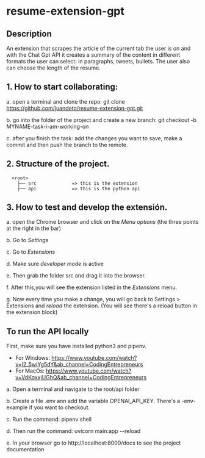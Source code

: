 # resume-extension-gpt

## Description

An extension that scrapes the article of the current tab the user is on and with the Chat Gpt API it creates a summary of the content in different formats the user can select: in paragraphs, tweets, bullets. The user also can choose the length of the resume.


## 1. How to start collaborating:
     
a. open a terminal and clone the repo: git clone https://github.com/juandeto/resume-extension-gpt.git
     
b. go into the folder of the project and create a new branch: git checkout -b MYNAME-task-i-am-working-on
     
c. after you finish the task: add the changes you want to save, make a commit and then push the branch to the remote.
     
     
## 2. Structure of the project.
 
      <root>
        ├── src             => this is the extension
        ├── api             => this is the python api
        
   
## 3. How to test and develop the extensión.
  
a. open the Chrome browser and click on the *Menu options* (the three points at the right in the bar)
      
b. Go to *Settings*
      
c. Go to *Extensions*
      
d. Make sure *developer mode* is active
      
e. Then grab the folder src and drag it into the browser.
      
f. After this,you will see the extension listed in the *Extensions* menu.
      
g. Now every time you make a change, you will go back to Settings > Extensions and *reload* the extension. (You will see there's a reload button in the extension block)

## To run the API locally

First, make sure you have installed python3 and pipenv. 
  - For Windows: https://www.youtube.com/watch?v=l2_5wiYg5dY&ab_channel=CodingEntrepreneurs
  - For MacOs: https://www.youtube.com/watch?v=VdKqxxjUGhQ&ab_channel=CodingEntrepreneurs

a. Open a terminal and navigate to the root/api folder

b. Create a file .env ann add the variable OPENAI_API_KEY. There's a -env-example if you want to checkout.

c. Run the command: pipenv shell

d. Then run the command: uvicorn main:app --reload

e. In your browser go to http://localhost:8000/docs to see the project documentation

